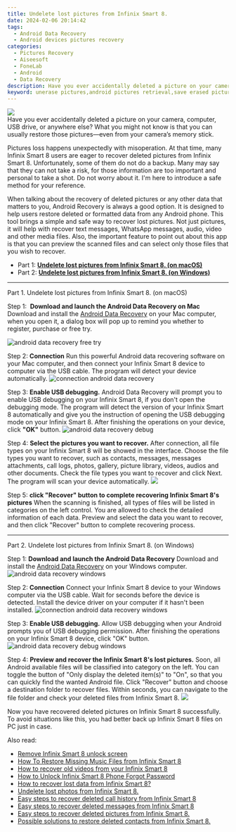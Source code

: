 ```yaml
---
title: Undelete lost pictures from Infinix Smart 8.
date: 2024-02-06 20:14:42
tags: 
  - Android Data Recovery
  - Android devices pictures recovery
categories: 
  - Pictures Recovery
  - Aiseesoft
  - FoneLab
  - Android
  - Data Recovery
description: Have you ever accidentally deleted a picture on your camera, computer, USB drive, or anywhere else? What you might not know is that you can usually restore those pictures—even from your camera’s memory stick.
keyword: unerase pictures,android pictures retrieval,save erased pictures from Infinix Smart 8,Infinix Smart 8 pictures recovery,undelete pictures from Infinix Smart 8,retrieve wiped pictures Infinix Smart 8,how can i find my deleted pictures Infinix Smart 8,lost all pictures in Infinix Smart 8 again,recover pictures from Infinix Smart 8,Infinix Smart 8 pictures deleted itself,does the Infinix Smart 8 have a backup for deleted pictures,Infinix Smart 8 pictures disappear
---
```


<img src="https://img0mobiles.techidaily.com/images/best-assets/devices/infinix/infinix-smart-8/3.jpg" class="atpl-imgstyle"  />

<div class="atpl-content atpl-for-fonelab-android recover-pictures">

<div class="atpl-post-description-part-1">
Have you ever accidentally deleted a picture on your camera, computer, USB drive, or anywhere else? What you might not know is that you can usually restore those pictures—even from your camera’s memory stick.
</div>

<div class="atpl-post-description-part-2">
<div class="tpl-content-sub-paragraph-normal">
  <p>
    Pictures loss happens unexpectedly with misoperation. At that time, many Infinix Smart 8 users are eager to recover deleted pictures from Infinix Smart 8. Unfortunately, some of them do not do a backup. Many may say that they can not take a risk, for those information are too important and personal to take a shot. Do not worry about it. I'm here to introduce a safe method for your reference.
  </p>
</div>
</div>

<div class="atpl-post-description-part-3">
<div class="tpl-content-sub-paragraph-content">
  <p>
    When talking about the recovery of deleted pictures or any other data that matters to you, Android Recovery is always a good option. It is designed to help users restore deleted or formatted data from any Android phone. This tool brings a simple and safe way to recover lost pictures. Not just pictures, it will help with recover text messages, WhatsApp messages, audio, video and other media files. Also, the important feature to point out about this app is that you can preview the scanned files and can select only those files that you wish to recover.
  </p>
</div>
</div>

<ul>
  <li>Part 1: <strong><a href="#p1"> Undelete lost pictures from Infinix Smart 8.  (on macOS)</a></strong></li>
  <li>Part 2: <strong><a href="#p2"> Undelete lost pictures from Infinix Smart 8.  (on Windows)</a></strong></li>
</ul>



<!-- Part 1 -->
<a id="p1" name="p1" ></a><hr>

<div>
  <span class="atpl-step-part-style">Part 1. Undelete lost pictures from Infinix Smart 8. (on macOS)</span>
</div>  

<span class="atpl-stepstyle-a"><span>Step 1: </span></span> <strong>Download and launch the Android Data Recovery on Mac</strong>
Download and install the <a href="https://tools.techidaily.com/aiseesoft-android-data-recovery/" target="_blank" rel="noopener">Android Data Recovery</a> on your Mac computer, when you open it, a dialog box will pop up to remind you whether to register, purchase or free try.

<img src="https://tools.techidaily.com/images/apps/aiseesoft/android-data-recovery/mac-free-try.png" class="atpl-imgstyle" alt="android data recovery free try" />

<span class="atpl-stepstyle-a"><span>Step 2: </span></span> <strong>Connection</strong>
Run this powerful Android data recovering software on your Mac computer, and then connect your Infinix Smart 8 device to computer via the USB cable. The program will detect your device automatically.
<img src="https://tools.techidaily.com/images/apps/aiseesoft/android-data-recovery/mac-connection-interface.jpg" class="atpl-imgstyle" alt="connection android data recovery" />

<span class="atpl-stepstyle-a"><span>Step 3: </span></span> <strong>Enable USB debugging.</strong>
Android Data Recovery will prompt you to enable USB debugging on your Infinix Smart 8, if you don't open the debugging mode. The program will detect the version of your Infinix Smart 8 automatically and give you the instruction of opening the USB debugging mode on your Infinix Smart 8. After finishing the operations on your device, click <strong>"OK"</strong> button.
<img src="https://tools.techidaily.com/images/apps/aiseesoft/android-data-recovery/mac-android-usb-debug.jpg"  class="atpl-imgstyle" alt="android data recovery debug" />

<span class="atpl-stepstyle-a"><span>Step 4: </span></span> <strong>Select the pictures you want to recover.</strong>
After connection, all file types on your Infinix Smart 8 will be showed in the interface. Choose the file types you want to recover, such as contacts, messages, messages attachments, call logs, photos, gallery, picture library, videos, audios and other documents. Check the file types you want to recover and click Next. The program will scan your device automatically.
<img src="https://tools.techidaily.com/images/apps/aiseesoft/android-data-recovery/mac-choose-type-photos.jpg" class="atpl-imgstyle"  />

<span class="atpl-stepstyle-a"><span>Step 5: </span></span> <strong>click "Recover" button to  complete recovering Infinix Smart 8's pictures</strong>
When the scanning is finished, all types of files will be listed in categories on the left control. You are allowed to check the detailed information of each data. Preview and select the data you want to recover, and then click "Recover" button to complete recovering process.


<a id="p2" name="p2"></a><hr>

<!-- Part 2 -->
<div>
  <span class="atpl-step-part-style">Part 2. Undelete lost pictures from Infinix Smart 8. (on Windows)</span>
</div>

<span class="atpl-stepstyle-a"><span>Step 1: </span></span> <strong>Download and launch the Android Data Recovery</strong>
Download and install the <a href="https://tools.techidaily.com/aiseesoft-android-data-recovery/" target="_blank" rel="noopener">Android Data Recovery</a> on your Windows computer.
<img src="https://tools.techidaily.com/images/apps/aiseesoft/android-data-recovery/win-start-interface.png"  class="atpl-imgstyle" alt="android data recovery windows" />

<span class="atpl-stepstyle-a"><span>Step 2: </span></span> <strong>Connection</strong>
Connect your Infinix Smart 8 device to your Windows computer via the USB cable. Wait for seconds before the device is detected. Install the device driver on your computer if it hasn't been installed.
<img src="https://tools.techidaily.com/images/apps/aiseesoft/android-data-recovery/win-connection-interface.png" class="atpl-imgstyle" alt="connection android data recovery windows" />

<span class="atpl-stepstyle-a"><span>Step 3: </span></span> <strong>Enable USB debugging.</strong>
Allow USB debugging when your Android prompts you of USB debugging permission. After finishing the operations on your Infinix Smart 8 device, click "OK" button.
<img src="https://tools.techidaily.com/images/apps/aiseesoft/android-data-recovery/win-android-usb-debug.png" class="atpl-imgstyle" alt="android data recovery debug windows" />

<span class="atpl-stepstyle-a"><span>Step 4: </span></span> <strong>Preview and recover the Infinix Smart 8's lost pictures.</strong>
Soon, all Android available files will be classified into category on the left. You can toggle the button of "Only display the deleted item(s)" to "On", so that you can quickly find the wanted Android file. Click "Recover" button and choose a destination folder to recover files. Within seconds, you can navigate to the file folder and check your deleted files from Infinix Smart 8.
<img src="https://tools.techidaily.com/images/apps/aiseesoft/android-data-recovery/win-recover-photos.png" class="atpl-imgstyle"  />

<div class="atpl-post-description-part-4">
<div class="tpl-content-sub-paragraph-normal">
    <p>
        Now you have recovered deleted pictures on Infinix Smart 8 successfully. To avoid situations like this, you had better back up Infinix Smart 8 files on PC just in case.
    </p>
</div>
</div>

<ins class="adsbygoogle"
     style="display:block"
     data-ad-client="ca-pub-7571918770474297"
     data-ad-slot="8358498916"
     data-ad-format="auto"
     data-full-width-responsive="true"></ins>

<span class="atpl-alsoreadstyle">Also read:</span>
<div><ul>
<li><a href="/remove-infinix-smart-8-unlock-screen-by-drfone-android-unlock-android-unlock/" target="_blank" rel="noopener"><u>Remove Infinix Smart 8 unlock screen</u></a></li>
<li><a href="/how-to-restore-missing-music-files-from-infinix-smart-8-by-fonelab-android-recover-music/" target="_blank" rel="noopener"><u>How To  Restore Missing Music Files from Infinix Smart 8</u></a></li>
<li><a href="/how-to-recover-old-videos-from-your-infinix-smart-8-by-fonelab-android-recover-video/" target="_blank" rel="noopener"><u>How to recover old videos from your Infinix Smart 8</u></a></li>
<li><a href="/how-to-unlock-infinix-smart-8-phone-forgot-password-by-drfone-android-unlock-android-unlock/" target="_blank" rel="noopener"><u>How to Unlock Infinix Smart 8 Phone Forgot Password</u></a></li>
<li><a href="/how-to-recover-lost-data-from-infinix-smart-8-by-fonelab-android-recover-data/" target="_blank" rel="noopener"><u>How to recover lost data from Infinix Smart 8?</u></a></li>
<li><a href="/undelete-lost-photos-from-infinix-smart-8-by-fonelab-android-recover-photos/" target="_blank" rel="noopener"><u>Undelete lost photos from Infinix Smart 8.</u></a></li>
<li><a href="/easy-steps-to-recover-deleted-call-history-from-infinix-smart-8-by-fonelab-android-recover-call-logs/" target="_blank" rel="noopener"><u>Easy steps to recover deleted call history from Infinix Smart 8</u></a></li>
<li><a href="/easy-steps-to-recover-deleted-messages-from-infinix-smart-8-by-fonelab-android-recover-messages/" target="_blank" rel="noopener"><u>Easy steps to recover deleted messages from Infinix Smart 8</u></a></li>
<li><a href="/easy-steps-to-recover-deleted-pictures-from-infinix-smart-8-by-fonelab-android-recover-pictures/" target="_blank" rel="noopener"><u>Easy steps to recover deleted pictures from Infinix Smart 8.</u></a></li>
<li><a href="/possible-solutions-to-restore-deleted-contacts-from-infinix-smart-8-by-fonelab-android-recover-contacts/" target="_blank" rel="noopener"><u>Possible solutions to restore deleted contacts from Infinix Smart 8.</u></a></li>
</ul></div>

</div>
